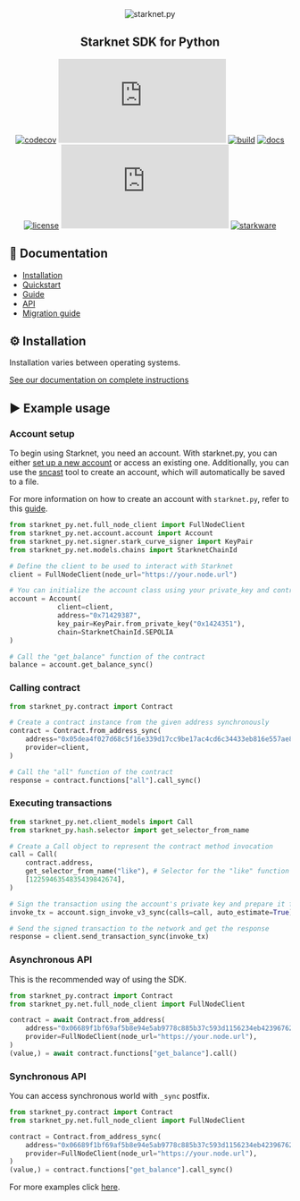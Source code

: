 <div align="center">
    <img src="https://raw.githubusercontent.com/software-mansion/starknet.py/master/graphic.png" alt="starknet.py"/>
</div>
<h2 align="center">Starknet SDK for Python</h2>

<div align="center">

[![codecov](https://codecov.io/gh/software-mansion/starknet.py/branch/master/graph/badge.svg?token=3E54E8RYSL)](https://codecov.io/gh/software-mansion/starknet.py)
[![pypi](https://img.shields.io/pypi/v/starknet.py)](https://pypi.org/project/starknet.py/)
[![build](https://img.shields.io/github/actions/workflow/status/software-mansion/starknet.py/checks.yml)](https://github.com/software-mansion/starknet.py/actions)
[![docs](https://readthedocs.org/projects/starknetpy/badge/?version=latest)](https://starknetpy.readthedocs.io/en/latest/?badge=latest)
[![license](https://img.shields.io/badge/license-MIT-black)](https://github.com/software-mansion/starknet.py/blob/master/LICENSE.txt)
[![stars](https://img.shields.io/github/stars/software-mansion/starknet.py?color=yellow)](https://github.com/software-mansion/starknet.py/stargazers)
[![starkware](https://img.shields.io/badge/powered_by-StarkWare-navy)](https://starkware.co)

</div>

## 📘 Documentation

- [Installation](https://starknetpy.rtfd.io/en/latest/installation.html)
- [Quickstart](https://starknetpy.rtfd.io/en/latest/quickstart.html)
- [Guide](https://starknetpy.rtfd.io/en/latest/guide.html)
- [API](https://starknetpy.rtfd.io/en/latest/api.html)
- [Migration guide](https://starknetpy.readthedocs.io/en/latest/migration_guide.html)

## ⚙️ Installation

Installation varies between operating systems.

[See our documentation on complete instructions](https://starknetpy.rtfd.io/en/latest/installation.html)

## ▶️ Example usage

### Account setup

To begin using Starknet, you need an account. With starknet.py, you can either [set up a new account](https://starknetpy.readthedocs.io/en/latest/account_creation.html) 
or access an existing one. 
Additionally, you can use the [sncast](https://foundry-rs.github.io/starknet-foundry/starknet/index.html) tool to create an account, 
which will automatically be saved to a file.

For more information on how to create an account with `starknet.py`, refer to this [guide](https://starknetpy.readthedocs.io/en/latest/account_creation.html#account-creation).


```python
from starknet_py.net.full_node_client import FullNodeClient
from starknet_py.net.account.account import Account
from starknet_py.net.signer.stark_curve_signer import KeyPair
from starknet_py.net.models.chains import StarknetChainId

# Define the client to be used to interact with Starknet
client = FullNodeClient(node_url="https://your.node.url")

# You can initialize the account class using your private_key and contract address
account = Account(
            client=client,
            address="0x71429387",
            key_pair=KeyPair.from_private_key("0x1424351"),
            chain=StarknetChainId.SEPOLIA
)

# Call the "get_balance" function of the contract 
balance = account.get_balance_sync()
```

### Calling contract

```python
from starknet_py.contract import Contract

# Create a contract instance from the given address synchronously
contract = Contract.from_address_sync(
    address="0x05dea4f027d68c5f16e339d17cc9be17ac4cd6c34433eb816e557ae858d2de78",
    provider=client,
)

# Call the "all" function of the contract 
response = contract.functions["all"].call_sync()
```
### Executing transactions
    
```python
from starknet_py.net.client_models import Call
from starknet_py.hash.selector import get_selector_from_name

# Create a Call object to represent the contract method invocation
call = Call(
    contract.address,
    get_selector_from_name("like"), # Selector for the "like" function (knowing abi is not required)
    [1225946354835439842674],
)

# Sign the transaction using the account's private key and prepare it for sending
invoke_tx = account.sign_invoke_v3_sync(calls=call, auto_estimate=True)

# Send the signed transaction to the network and get the response
response = client.send_transaction_sync(invoke_tx)

```

### Asynchronous API

This is the recommended way of using the SDK.

```python
from starknet_py.contract import Contract
from starknet_py.net.full_node_client import FullNodeClient

contract = await Contract.from_address(
    address="0x06689f1bf69af5b8e94e5ab9778c885b37c593d1156234eb423967621f596e73",
    provider=FullNodeClient(node_url="https://your.node.url"),
)
(value,) = await contract.functions["get_balance"].call()
```

### Synchronous API

You can access synchronous world with `_sync` postfix.

```python
from starknet_py.contract import Contract
from starknet_py.net.full_node_client import FullNodeClient

contract = Contract.from_address_sync(
    address="0x06689f1bf69af5b8e94e5ab9778c885b37c593d1156234eb423967621f596e73",
    provider=FullNodeClient(node_url="https://your.node.url"),
)
(value,) = contract.functions["get_balance"].call_sync()
```

For more examples click [here](https://starknetpy.rtfd.io/en/latest/quickstart.html).
